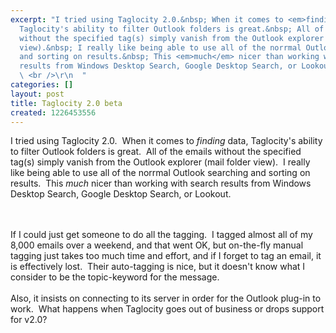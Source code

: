 ```yaml
---
excerpt: "I tried using Taglocity 2.0.&nbsp; When it comes to <em>finding</em> data,
  Taglocity's ability to filter Outlook folders is great.&nbsp; All of the emails
  without the specified tag(s) simply vanish from the Outlook explorer (mail folder
  view).&nbsp; I really like being able to use all of the norrmal Outlook searching
  and sorting on results.&nbsp; This <em>much</em> nicer than working with search
  results from Windows Desktop Search, Google Desktop Search, or Lookout.\r\n  \r\n
  \ <br />\r\n  "
categories: []
layout: post
title: Taglocity 2.0 beta
created: 1226453556
---
```

I tried using Taglocity 2.0.&nbsp; When it comes to <em>finding</em> data, Taglocity's ability to filter Outlook folders is great.&nbsp; All of the emails without the specified tag(s) simply vanish from the Outlook explorer (mail folder view).&nbsp; I really like being able to use all of the norrmal Outlook searching and sorting on results.&nbsp; This <em>much</em> nicer than working with search results from Windows Desktop Search, Google Desktop Search, or Lookout.
  
  <br />
  <br />If I could just get someone to do all the tagging.&nbsp; I tagged almost all of my 8,000 emails over a weekend, and that went OK, but on-the-fly manual tagging just takes too much time and effort, and if I forget to tag an email, it is effectively lost.&nbsp; Their auto-tagging is nice, but it doesn't know what I consider to be the topic-keyword for the message.
  
  <br />
  <br />Also, it insists on connecting to its server in order for the Outlook plug-in to work.&nbsp; What happens when Taglocity goes out of business or drops support for v2.0?
  <br />
